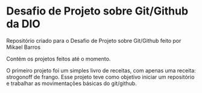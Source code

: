 # Desafio de Projeto sobre Git/Github da DIO 
Repositório criado para o Desafio de Projeto sobre Git/Github feito por Mikael Barros

Contém os projetos feitos até o momento.

O primeiro projeto foi um simples livro de receitas, com apenas uma receita: strogonoff de frango. Esse projeto teve como objetivo iniciar um repositório e trabalhar as movimentações básicas do git/github.
